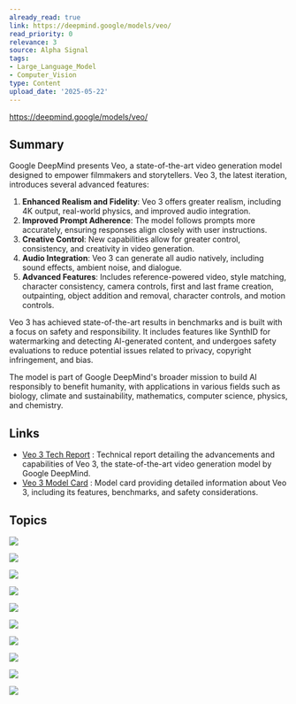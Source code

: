 ```yaml
---
already_read: true
link: https://deepmind.google/models/veo/
read_priority: 0
relevance: 3
source: Alpha Signal
tags:
- Large_Language_Model
- Computer_Vision
type: Content
upload_date: '2025-05-22'
---
```


https://deepmind.google/models/veo/
## Summary

Google DeepMind presents Veo, a state-of-the-art video generation model designed to empower filmmakers and storytellers. Veo 3, the latest iteration, introduces several advanced features:

1. **Enhanced Realism and Fidelity**: Veo 3 offers greater realism, including 4K output, real-world physics, and improved audio integration.
2. **Improved Prompt Adherence**: The model follows prompts more accurately, ensuring responses align closely with user instructions.
3. **Creative Control**: New capabilities allow for greater control, consistency, and creativity in video generation.
4. **Audio Integration**: Veo 3 can generate all audio natively, including sound effects, ambient noise, and dialogue.
5. **Advanced Features**: Includes reference-powered video, style matching, character consistency, camera controls, first and last frame creation, outpainting, object addition and removal, character controls, and motion controls.

Veo 3 has achieved state-of-the-art results in benchmarks and is built with a focus on safety and responsibility. It includes features like SynthID for watermarking and detecting AI-generated content, and undergoes safety evaluations to reduce potential issues related to privacy, copyright infringement, and bias.

The model is part of Google DeepMind's broader mission to build AI responsibly to benefit humanity, with applications in various fields such as biology, climate and sustainability, mathematics, computer science, physics, and chemistry.
## Links

- [Veo 3 Tech Report](https://storage.googleapis.com/deepmind-media/veo/Veo-3-Tech-Report.pdf) : Technical report detailing the advancements and capabilities of Veo 3, the state-of-the-art video generation model by Google DeepMind.
- [Veo 3 Model Card](https://storage.googleapis.com/deepmind-media/Model-Cards/Veo-3-Model-Card.pdf) : Model card providing detailed information about Veo 3, including its features, benchmarks, and safety considerations.

## Topics

![](topics/Model/Veo%203)

![](topics/Model/Imagen)

![](topics/Model/Lyria)

![](topics/Model/Project%20Astra)

![](topics/Model/Project%20Mariner)

![](topics/Model/Gemini%20Diffusion)

![](topics/Model/AlphaFold)

![](topics/Model/AlphaGenome)

![](topics/Model/Gemini)

![](topics/Model/Gemma)